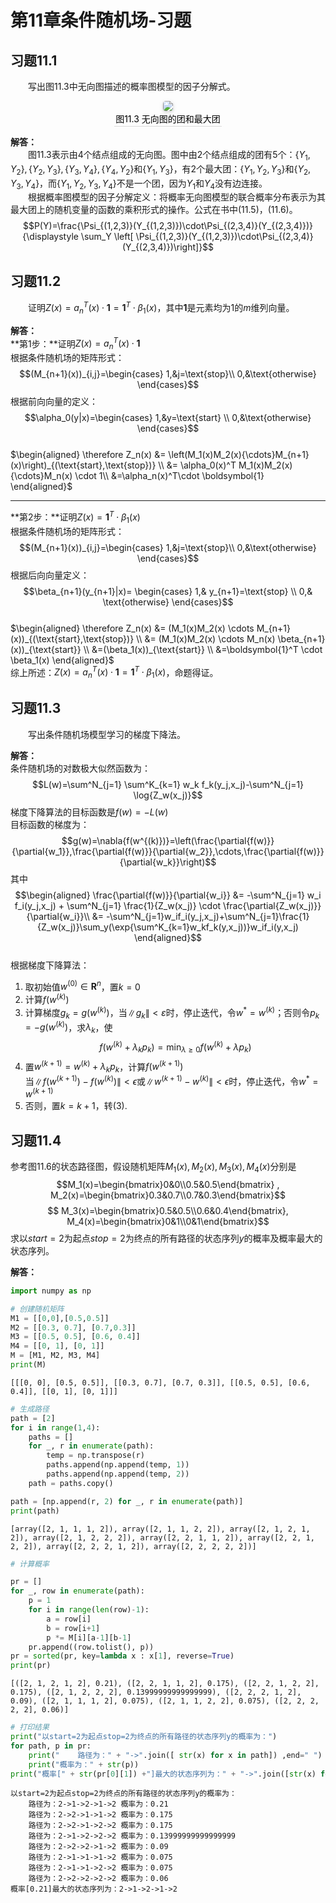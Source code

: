 # 第11章条件随机场-习题

## 习题11.1
&emsp;&emsp;写出图11.3中无向图描述的概率图模型的因子分解式。
<br/><center>
<img style="border-radius: 0.3125em;box-shadow: 0 2px 4px 0 rgba(34,36,38,.12),0 2px 10px 0 rgba(34,36,38,.08);" src="chapter11/11-1-Maximal-Clique.png"><br><div style="color:orange; border-bottom: 1px solid #d9d9d9;display: inline-block;color: #000;padding: 2px;">图11.3 无向图的团和最大团</div></center>

**解答：**  
&emsp;&emsp;图11.3表示由4个结点组成的无向图。图中由2个结点组成的团有5个：$\{Y_1,Y_2\},\{Y_2,Y_3\},\{Y_3,Y_4\},\{Y_4,Y_2\}$和$\{Y_1,Y_3\}$，有2个最大团：$\{Y_1,Y_2,Y_3\}$和$\{Y_2,Y_3,Y_4\}$，而$\{Y_1,Y_2,Y_3,Y_4\}$不是一个团，因为$Y_1$和$Y_4$没有边连接。  
&emsp;&emsp;根据概率图模型的因子分解定义：将概率无向图模型的联合概率分布表示为其最大团上的随机变量的函数的乘积形式的操作。公式在书中(11.5)，(11.6)。  
$$P(Y)=\frac{\Psi_{(1,2,3)}(Y_{(1,2,3)})\cdot\Psi_{(2,3,4)}(Y_{(2,3,4)})}{\displaystyle \sum_Y \left[ \Psi_{(1,2,3)}(Y_{(1,2,3)})\cdot\Psi_{(2,3,4)}(Y_{(2,3,4)})\right]}$$

## 习题11.2

&emsp;&emsp;证明$Z(x)=a_n^T(x) \cdot \boldsymbol{1} = \boldsymbol{1}^T\cdot\beta_1(x)$，其中$\boldsymbol{1}$是元素均为1的$m$维列向量。

**解答：**  
**第1步：**证明$Z(x)=a_n^T(x) \cdot \boldsymbol{1}$  
根据条件随机场的矩阵形式：$$(M_{n+1}(x))_{i,j}=\begin{cases}
1,&j=\text{stop}\\
0,&\text{otherwise}
\end{cases}$$根据前向向量的定义：$$\alpha_0(y|x)=\begin{cases}
1,&y=\text{start} \\
0,&\text{otherwise}
\end{cases}$$  
$\begin{aligned}
\therefore Z_n(x) 
&= \left(M_1(x)M_2(x){\cdots}M_{n+1}(x)\right)_{(\text{start},\text{stop})} \\
&= \alpha_0(x)^T M_1(x)M_2(x){\cdots}M_n(x) \cdot 1\\
&=\alpha_n(x)^T\cdot \boldsymbol{1}
\end{aligned}$  

-----

**第2步：**证明$Z(x)=\boldsymbol{1}^T \cdot \beta_1(x)$  
根据条件随机场的矩阵形式：$$(M_{n+1}(x))_{i,j}=\begin{cases}
1,&j=\text{stop}\\
0,&\text{otherwise}
\end{cases}$$根据后向向量定义：$$\beta_{n+1}(y_{n+1}|x)=
\begin{cases}
1,& y_{n+1}=\text{stop} \\
0,& \text{otherwise}
\end{cases}$$  
$\begin{aligned}
\therefore Z_n(x)
&= (M_1(x)M_2(x) \cdots M_{n+1}(x))_{(\text{start},\text{stop})} \\
&= (M_1(x)M_2(x) \cdots M_n(x) \beta_{n+1}(x))_{\text{start}} \\
&=(\beta_1(x))_{\text{start}} \\
&=\boldsymbol{1}^T \cdot \beta_1(x)
\end{aligned}$  
综上所述：$Z(x)=a_n^T(x) \cdot \boldsymbol{1} = \boldsymbol{1}^T \cdot \beta_1(x)$，命题得证。  

## 习题11.3
&emsp;&emsp;写出条件随机场模型学习的梯度下降法。

**解答：**  
条件随机场的对数极大似然函数为：$$L(w)=\sum^N_{j=1} \sum^K_{k=1} w_k f_k(y_j,x_j)-\sum^N_{j=1} \log{Z_w(x_j)}$$梯度下降算法的目标函数是$f(w)=-L(w)$  
目标函数的梯度为：$$g(w)=\nabla{f(w^{(k)})}=\left(\frac{\partial{f(w)}}{\partial{w_1}},\frac{\partial{f(w)}}{\partial{w_2}},\cdots,\frac{\partial{f(w)}}{\partial{w_k}}\right)$$其中$$\begin{aligned}
\frac{\partial{f(w)}}{\partial{w_i}}
&= -\sum^N_{j=1} w_i f_i(y_j,x_j) + \sum^N_{j=1} \frac{1}{Z_w(x_j)} \cdot \frac{\partial{Z_w(x_j)}}{\partial{w_i}}\\
&= -\sum^N_{j=1}w_if_i(y_j,x_j)+\sum^N_{j=1}\frac{1}{Z_w(x_j)}\sum_y(\exp{\sum^K_{k=1}w_kf_k(y,x_j))}w_if_i(y,x_j)
\end{aligned}$$  
根据梯度下降算法：  
1. 取初始值$w^{(0)} \in \mathbf{R}^n$，置$k=0$  
2. 计算$f(w^{(k)})$  
3. 计算梯度$g_k=g(w^{(k)})$，当$\|g_k\|<\varepsilon$时，停止迭代，令$w^*=w^{(k)}$；否则令$p_k=-g(w^{(k)})$，求$\lambda_k$，使$$
f(w^{(k)}+\lambda_k p_k)=\min_{\lambda \geqslant 0}{f(w^{(k)}+\lambda p_k)}$$  
4. 置$w^{(k+1)}=w^{(k)}+\lambda_k p_k$，计算$f(w^{(k+1)})$  
当$\|f(w^{(k+1)})-f(w^{(k)})\| < \epsilon$或$\|w^{(k+1)}-w^{(k)}\| < \epsilon$时，停止迭代，令$w^*=w^{(k+1)}$  
5. 否则，置$k=k+1$，转(3).

## 习题11.4

参考图11.6的状态路径图，假设随机矩阵$M_1(x),M_2(x),M_3(x),M_4(x)$分别是
$$M_1(x)=\begin{bmatrix}0&0\\0.5&0.5\end{bmatrix} ,
M_2(x)=\begin{bmatrix}0.3&0.7\\0.7&0.3\end{bmatrix}$$
$$
M_3(x)=\begin{bmatrix}0.5&0.5\\0.6&0.4\end{bmatrix},
M_4(x)=\begin{bmatrix}0&1\\0&1\end{bmatrix}$$
求以$start=2$为起点$stop=2$为终点的所有路径的状态序列$y$的概率及概率最大的状态序列。

**解答：**


```python
import numpy as np

# 创建随机矩阵
M1 = [[0,0],[0.5,0.5]] 
M2 = [[0.3, 0.7], [0.7,0.3]]
M3 = [[0.5, 0.5], [0.6, 0.4]]
M4 = [[0, 1], [0, 1]]
M = [M1, M2, M3, M4]
print(M)
```

    [[[0, 0], [0.5, 0.5]], [[0.3, 0.7], [0.7, 0.3]], [[0.5, 0.5], [0.6, 0.4]], [[0, 1], [0, 1]]]
    


```python
# 生成路径
path = [2]
for i in range(1,4):
    paths = []
    for _, r in enumerate(path):
        temp = np.transpose(r)
        paths.append(np.append(temp, 1))
        paths.append(np.append(temp, 2))
    path = paths.copy()

path = [np.append(r, 2) for _, r in enumerate(path)]
print(path)
```

    [array([2, 1, 1, 1, 2]), array([2, 1, 1, 2, 2]), array([2, 1, 2, 1, 2]), array([2, 1, 2, 2, 2]), array([2, 2, 1, 1, 2]), array([2, 2, 1, 2, 2]), array([2, 2, 2, 1, 2]), array([2, 2, 2, 2, 2])]
    


```python
# 计算概率

pr = []
for _, row in enumerate(path):
    p = 1
    for i in range(len(row)-1):
        a = row[i]
        b = row[i+1]
        p *= M[i][a-1][b-1]
    pr.append((row.tolist(), p))
pr = sorted(pr, key=lambda x : x[1], reverse=True)
print(pr)
```

    [([2, 1, 2, 1, 2], 0.21), ([2, 2, 1, 1, 2], 0.175), ([2, 2, 1, 2, 2], 0.175), ([2, 1, 2, 2, 2], 0.13999999999999999), ([2, 2, 2, 1, 2], 0.09), ([2, 1, 1, 1, 2], 0.075), ([2, 1, 1, 2, 2], 0.075), ([2, 2, 2, 2, 2], 0.06)]
    


```python
# 打印结果
print("以start=2为起点stop=2为终点的所有路径的状态序列y的概率为：")
for path, p in pr:
    print("    路径为：" + "->".join([ str(x) for x in path]) ,end=" ")
    print("概率为：" + str(p))
print("概率[" + str(pr[0][1]) +"]最大的状态序列为：" + "->".join([str(x) for x in pr[0][0]]), end = " ")
```

    以start=2为起点stop=2为终点的所有路径的状态序列y的概率为：
        路径为：2->1->2->1->2 概率为：0.21
        路径为：2->2->1->1->2 概率为：0.175
        路径为：2->2->1->2->2 概率为：0.175
        路径为：2->1->2->2->2 概率为：0.13999999999999999
        路径为：2->2->2->1->2 概率为：0.09
        路径为：2->1->1->1->2 概率为：0.075
        路径为：2->1->1->2->2 概率为：0.075
        路径为：2->2->2->2->2 概率为：0.06
    概率[0.21]最大的状态序列为：2->1->2->1->2 

